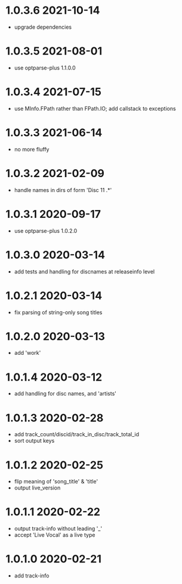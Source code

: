 1.0.3.6 2021-10-14
==================
- upgrade dependencies

1.0.3.5 2021-08-01
==================
- use optparse-plus 1.1.0.0

1.0.3.4 2021-07-15
==================
- use MInfo.FPath rather than FPath.IO; add callstack to exceptions

1.0.3.3 2021-06-14
==================
- no more fluffy

1.0.3.2 2021-02-09
==================
- handle names in dirs of form 'Disc 11 .*'

1.0.3.1 2020-09-17
==================
- use optparse-plus 1.0.2.0

1.0.3.0 2020-03-14
==================
- add tests and handling for discnames at releaseinfo level

1.0.2.1 2020-03-14
==================
- fix parsing of string-only song titles

1.0.2.0 2020-03-13
==================
- add 'work'

1.0.1.4 2020-03-12
==================
- add handling for disc names, and 'artists'

1.0.1.3 2020-02-28
==================
- add track_count/discid/track_in_disc/track_total_id
- sort output keys

1.0.1.2 2020-02-25
==================
- flip meaning of 'song_title' & 'title'
- output live_version

1.0.1.1 2020-02-22
==================
- output track-info without leading '_'
- accept 'Live Vocal' as a live type

1.0.1.0 2020-02-21
==================
- add track-info

